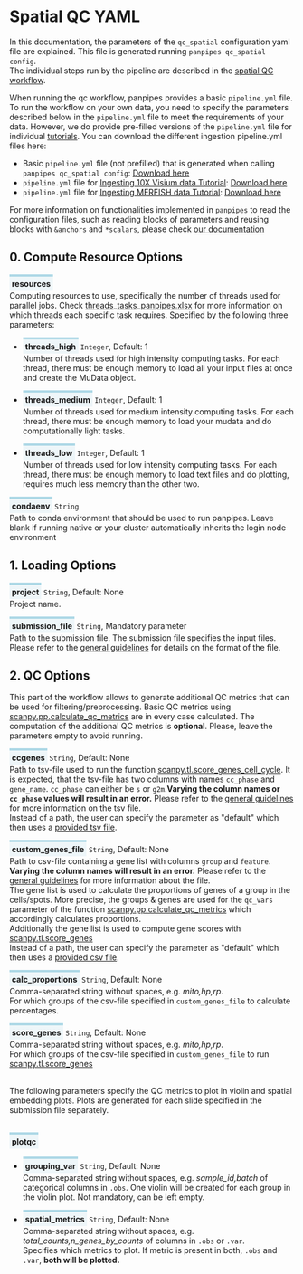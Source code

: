 <style>
  .parameter {
    border-top: 4px solid lightblue;
    background-color: rgba(173, 216, 230, 0.2);
    padding: 4px;
    display: inline-block;
    font-weight: bold;
  }
</style>

# Spatial QC YAML 

In this documentation, the parameters of the `qc_spatial` configuration yaml file are explained. 
This file is generated running `panpipes qc_spatial config`.  <br> The individual steps run by the pipeline are described in the [spatial QC workflow](../workflows/ingest_spatial.md). 

When running the qc workflow, panpipes provides a basic `pipeline.yml` file.
To run the workflow on your own data, you need to specify the parameters described below in the `pipeline.yml` file to meet the requirements of your data.
However, we do provide pre-filled versions of the `pipeline.yml` file for individual [tutorials](https://panpipes-pipelines.readthedocs.io/en/latest/tutorials/index.html).
You can download the different ingestion pipeline.yml files here:
- Basic `pipeline.yml` file (not prefilled) that is generated when calling `panpipes qc_spatial config`: [Download here](https://github.com/DendrouLab/panpipes/blob/main/panpipes/panpipes/pipeline_qc_spatial/pipeline.yml)
- `pipeline.yml` file for [Ingesting 10X Visium data Tutorial](https://panpipes-tutorials.readthedocs.io/en/latest/ingesting_visium_data/Ingesting_visium_data_with_panpipes.html): [Download here](https://github.com/DendrouLab/panpipes-tutorials/blob/main/docs/ingesting_visium_data/pipeline.yml)
- `pipeline.yml` file for [Ingesting MERFISH data Tutorial](https://panpipes-tutorials.readthedocs.io/en/latest/ingesting_merfish_data/Ingesting_merfish_data_with_panpipes.html): [Download here](https://github.com/DendrouLab/panpipes-tutorials/blob/main/docs/ingesting_merfish_data/pipeline.yml)

For more information on functionalities implemented in `panpipes` to read the configuration files, such as reading blocks of parameters and reusing blocks with  `&anchors` and `*scalars`, please check [our documentation](./useful_info_on_yml.md)


## 0. Compute Resource Options


<span class="parameter">resources</span><br>
Computing resources to use, specifically the number of threads used for parallel jobs. Check [threads_tasks_panpipes.xlsx](https://github.com/DendrouLab/panpipes/blob/threads_doc_g/docs/yaml_docs/threads_tasks_panpipes.xlsx) for more information on which threads each specific task requires.
Specified by the following three parameters:
  - <span class="parameter">threads_high</span> `Integer`, Default: 1<br>
        Number of threads used for high intensity computing tasks. 
        For each thread, there must be enough memory to load all your input files at once and create the MuData object.

  - <span class="parameter">threads_medium</span> `Integer`, Default: 1<br>
        Number of threads used for medium intensity computing tasks.
        For each thread, there must be enough memory to load your mudata and do computationally light tasks.

  - <span class="parameter">threads_low</span> `Integer`, Default: 1<br>
  	    Number of threads used for low intensity computing tasks.
        For each thread, there must be enough memory to load text files and do plotting, requires much less memory than the other two.

<span class="parameter">condaenv</span> `String`<br>
    Path to conda environment that should be used to run panpipes.
    Leave blank if running native or your cluster automatically inherits the login node environment




## 1. Loading Options 

<span class="parameter">project</span> `String`, Default: None<br>
    Project name.

<span class="parameter">submission_file</span> `String`, Mandatory parameter<br>
   Path to the submission file. The submission file specifies the input files. Please refer to the [general guidelines](../usage/setup_for_spatial_workflows.md) for details on the format of the file.


## 2. QC Options 
This part of the workflow allows to generate additional QC metrics that can be used for filtering/preprocessing. Basic QC metrics using [scanpy.pp.calculate_qc_metrics](https://scanpy.readthedocs.io/en/stable/generated/scanpy.pp.calculate_qc_metrics.html) are in every case calculated. The computation of the additional QC metrics is **optional**. Please, leave the parameters empty to avoid running.
<br>

<span class="parameter">ccgenes</span> `String`, Default: None<br>
    Path to tsv-file used to run the function [scanpy.tl.score_genes_cell_cycle](https://scanpy.readthedocs.io/en/stable/generated/scanpy.tl.score_genes_cell_cycle.html). It is expected, that the tsv-file has two columns with names `cc_phase` and `gene_name`. `cc_phase` can either be `s` or `g2m`.**Varying the column names or `cc_phase` values will result in an error.** Please refer to the [general guidelines](../usage/gene_list_format.md) for more information on the tsv file. <br> Instead of a path, the user can specify the parameter as "default" which then uses a [provided tsv file](https://github.com/DendrouLab/panpipes/blob/main/panpipes/resources/cell_cycle_genes.tsv).

<span class="parameter">custom_genes_file</span> `String`, Default: None<br>
     Path to csv-file containing a gene list with columns `group` and `feature`. **Varying the column names will result in an error.** Please refer to the [general guidelines](../usage/gene_list_format.md) for more information about the file. <br> The gene list is used to calculate the proportions of genes of a group in the cells/spots. More precise, the groups & genes are used for the `qc_vars` parameter of the function [scanpy.pp.calculate_qc_metrics](https://scanpy.readthedocs.io/en/stable/generated/scanpy.pp.calculate_qc_metrics.html) which accordingly calculates proportions. <br> Additionally the gene list is used to compute gene scores with [scanpy.tl.score_genes](https://scanpy.readthedocs.io/en/stable/generated/scanpy.tl.score_genes.html) <br> Instead of a path, the user can specify the parameter as "default" which then uses a [provided csv file](https://github.com/DendrouLab/panpipes/blob/main/panpipes/resources/qc_genelist_1.0.csv).

<span class="parameter">calc_proportions</span> `String`, Default: None<br>
     Comma-separated string without spaces, e.g. _mito,hp,rp_. <br> For which groups of the csv-file specified in `custom_genes_file` to calculate percentages. 

<span class="parameter">score_genes</span> `String`, Default: None<br>
    Comma-separated string without spaces, e.g. _mito,hp,rp_. <br> For which groups of the csv-file specified in `custom_genes_file`  to run [scanpy.tl.score_genes](https://scanpy.readthedocs.io/en/stable/generated/scanpy.tl.score_genes.html) 

<br>
The following parameters specify the QC metrics to plot in violin and spatial embedding plots. Plots are generated for each slide specified in the submission file separately. <br>
<br>

<span class="parameter">plotqc</span><br>
  - <span class="parameter">grouping_var</span> `String`, Default: None<br>
        Comma-separated string without spaces, e.g. _sample_id,batch_ of categorical columns in `.obs`. One violin will be created for each group in the violin plot. Not mandatory, can be left empty.

  - <span class="parameter">spatial_metrics</span> `String`, Default: None<br>
        Comma-separated string without spaces, e.g. _total_counts,n_genes_by_counts_ of columns in `.obs` or `.var`. <br>Specifies which metrics to plot. If metric is present in both, `.obs` and `.var`, **both will be plotted.**

